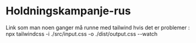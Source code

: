 # Holdningskampanje-rus

Link som man noen ganger må runne med tailwind hvis det er problemer : npx tailwindcss -i ./src/input.css -o ./dist/output.css --watch
